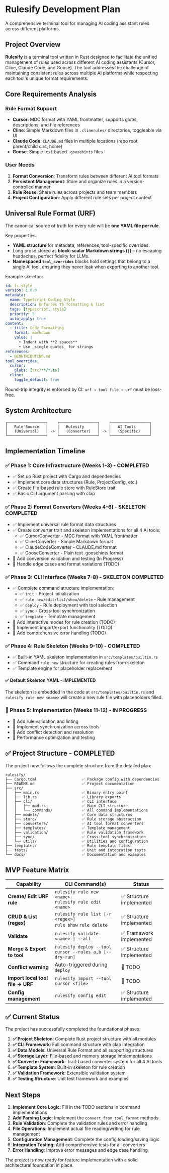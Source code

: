 # Rulesify Development Plan

A comprehensive terminal tool for managing AI coding assistant rules across different platforms.

## Project Overview

**Rulesify** is a terminal tool written in Rust designed to facilitate the unified management of rules used across different AI coding assistants (Cursor, Cline, Claude Code, and Goose). The tool addresses the challenge of maintaining consistent rules across multiple AI platforms while respecting each tool's unique format requirements.

## Core Requirements Analysis

### Rule Format Support

- **Cursor**: MDC format with YAML frontmatter, supports globs, descriptions, and file references
- **Cline**: Simple Markdown files in `.clinerules/` directories, toggleable via UI
- **Claude Code**: `CLAUDE.md` files in multiple locations (repo root, parent/child dirs, home)
- **Goose**: Simple text-based `.goosehints` files

### User Needs
1. **Format Conversion**: Transform rules between different AI tool formats
2. **Persistent Management**: Store and organize rules in a version-controlled manner
3. **Rule Reuse**: Share rules across projects and team members
4. **Project Configuration**: Apply different rule sets per project context

## Universal Rule Format (URF)

The canonical source of truth for every rule will be **one YAML file per rule**.

Key properties:
- **YAML structure** for metadata, references, tool-specific overrides.
- Long prose stored as **block-scalar Markdown strings (`|`)** – no escaping headaches, perfect fidelity for LLMs.
- **Namespaced `tool_overrides`** blocks hold settings that belong to a single AI tool, ensuring they never leak when exporting to another tool.

Example skeleton:
```yaml
id: ts-style
version: 1.0.0
metadata:
  name: TypeScript Coding Style
  description: Enforces TS formatting & lint
  tags: [typescript, style]
  priority: 5
  auto_apply: true
content:
  - title: Code Formatting
    format: markdown
    value: |
      • Indent with **2 spaces**
      • Use _single quotes_ for strings
references:
  - @CONTRIBUTING.md
tool_overrides:
  cursor:
    globs: [src/**/*.ts]
  cline:
    toggle_default: true
```

Round-trip integrity is enforced by CI: `urf → tool file → urf` must be loss-free.

## System Architecture

```
┌─────────────────┐    ┌─────────────────┐    ┌─────────────────┐
│   Rule Source   │    │   Rulesify      │    │   AI Tools      │
│   (Universal)   │ -> │   (Converter)   │ -> │   (Specific)    │
└─────────────────┘    └─────────────────┘    └─────────────────┘
```

## Implementation Timeline

### ✅ Phase 1: Core Infrastructure (Weeks 1-3) - COMPLETED
- ✅ Set up Rust project with Cargo and dependencies
- ✅ Implement core data structures (Rule, ProjectConfig, etc.)
- ✅ Create file-based rule store with RuleStore trait
- ✅ Basic CLI argument parsing with clap

### ✅ Phase 2: Format Converters (Weeks 4-6) - SKELETON COMPLETED
- ✅ Implement universal rule format data structures
- ✅ Create converter trait and skeleton implementations for all 4 AI tools:
  - ✅ CursorConverter - MDC format with YAML frontmatter
  - ✅ ClineConverter - Simple Markdown format
  - ✅ ClaudeCodeConverter - CLAUDE.md format
  - ✅ GooseConverter - Plain text .goosehints format
- 🚧 Add conversion validation and testing (In Progress)
- 🚧 Handle edge cases and format variations (TODO)

### ✅ Phase 3: CLI Interface (Weeks 7-8) - SKELETON COMPLETED
- ✅ Complete command structure implementation:
  - ✅ `init` - Project initialization
  - ✅ `rule new/edit/list/show/delete` - Rule management
  - ✅ `deploy` - Rule deployment with tool selection
  - ✅ `sync` - Cross-tool synchronization
  - ✅ `template` - Template management
- 🚧 Add interactive modes for rule creation (TODO)
- 🚧 Implement import/export functionality (TODO)
- 🚧 Add comprehensive error handling (TODO)

### ✅ Phase 4: Rule Skeleton (Weeks 9-10) - COMPLETED
- ✅ Built-in YAML skeleton implementation in `src/templates/builtin.rs`
- ✅ Command `rule new` structure for creating rules from skeleton
- ✅ Template engine for placeholder replacement

#### ✅ Default Skeleton YAML - IMPLEMENTED
The skeleton is embedded in the code at `src/templates/builtin.rs` and `rulesify rule new <name>` will create a new rule file with placeholders filled.

### 🚧 Phase 5: Implementation (Weeks 11-12) - IN PROGRESS
- 🚧 Add rule validation and linting
- 🚧 Implement synchronization across tools
- 🚧 Add conflict detection and resolution
- 🚧 Performance optimization and testing

## ✅ Project Structure - COMPLETED

The project now follows the complete structure from the detailed plan:

```
rulesify/
├── Cargo.toml                    ✅ Package config with dependencies
├── README.md                     ✅ Project documentation
├── src/
│   ├── main.rs                   ✅ Binary entry point
│   ├── lib.rs                    ✅ Library exports
│   ├── cli/                      ✅ CLI interface
│   │   ├── mod.rs                ✅ Main CLI structure
│   │   └── commands/             ✅ All command implementations
│   ├── models/                   ✅ Core data structures
│   ├── store/                    ✅ Rule storage abstraction
│   ├── converters/               ✅ AI tool format converters
│   ├── templates/                ✅ Template management
│   ├── validation/               ✅ Rule validation framework
│   ├── sync/                     ✅ Cross-tool synchronization
│   └── utils/                    ✅ Utilities and configuration
├── templates/                    ✅ Rule template files
├── tests/                        ✅ Unit and integration tests
└── docs/                         ✅ Documentation and examples
```

## MVP Feature Matrix

| Capability | CLI Command(s) | Status |
|------------|----------------|--------|
| **Create/ Edit URF rule** | `rulesify rule new <name>`<br/>`rulesify rule edit <name>` | ✅ Structure implemented |
| **CRUD & List (regex)** | `rulesify rule list [-r <regex>]`<br/>`rule show` `rule delete` | ✅ Structure implemented |
| **Validate** | `rulesify validate <name> \| --all` | ✅ Framework implemented |
| **Merge & Export to tool** | `rulesify deploy --tool cursor --rules a,b [--dry-run]` | ✅ Structure implemented |
| **Conflict warning** | Auto-triggered during `deploy` | 🚧 TODO |
| **Import local tool file → URF** | `rulesify import --tool cursor <file>` | 🚧 TODO |
| **Config management** | `rulesify config edit` | ✅ Structure implemented |

## ✅ Current Status

The project has successfully completed the foundational phases:

1. **✅ Project Skeleton**: Complete Rust project structure with all modules
2. **✅ CLI Framework**: Full command structure with clap integration
3. **✅ Data Models**: Universal Rule Format and all supporting structures
4. **✅ Storage Layer**: File-based and memory storage implementations
5. **✅ Converter Framework**: Trait-based converter system for all 4 AI tools
6. **✅ Template System**: Built-in skeleton for rule creation
7. **✅ Validation Framework**: Extensible validation system
8. **✅ Testing Structure**: Unit test framework and examples

## Next Steps

1. **Implement Core Logic**: Fill in the TODO sections in command implementations
2. **Add Parsing Logic**: Implement the `convert_from_tool_format` methods
3. **Rule Validation**: Complete the validation rules and error handling
4. **File Operations**: Implement actual file reading/writing for rule management
5. **Configuration Management**: Complete the config loading/saving logic
6. **Integration Testing**: Add comprehensive tests for all converters
7. **Error Handling**: Improve error messages and edge case handling

The project is now ready for feature implementation with a solid architectural foundation in place. 
